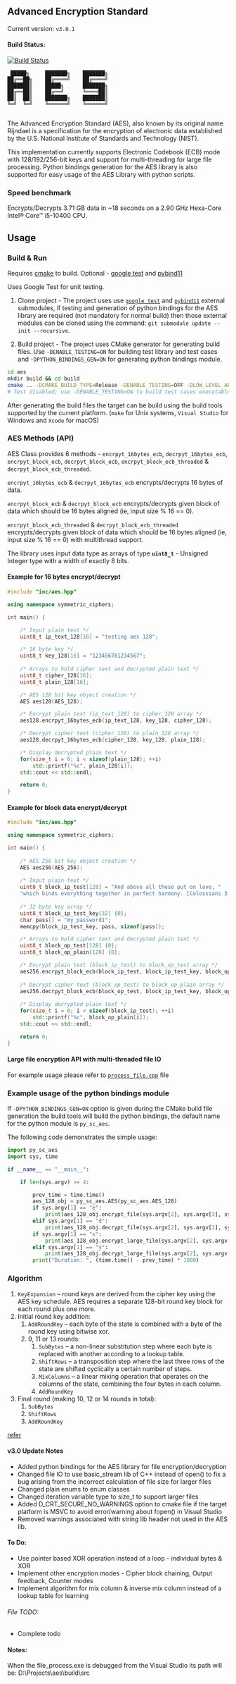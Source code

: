 ## Advanced Encryption Standard 

Current version: `v3.0.1`

#### Build Status:

[![Build Status](https://app.travis-ci.com/TonyJosi97/aes.svg?branch=master)](https://app.travis-ci.com/github/TonyJosi97/aes)

``` 
 █████╗     ███████╗    ███████╗
██╔══██╗    ██╔════╝    ██╔════╝
███████║    █████╗      ███████╗
██╔══██║    ██╔══╝      ╚════██║
██║  ██║    ███████╗    ███████║
╚═╝  ╚═╝    ╚══════╝    ╚══════╝
                                                                                          
```

The Advanced Encryption Standard (AES), also known by its original name Rijndael is a specification for the encryption of electronic data established by the U.S. National Institute of Standards and Technology (NIST).

This implementation currently supports Electronic Codebook (ECB)  mode with  128/192/256-bit keys and support for multi-threading for large file processing. Python bindings generation for the AES library is also supported for easy usage of the AES Library with python scripts.

###  Speed benchmark

Encrypts/Decrypts 3.71 GB data in ~18 seconds on a 2.90 GHz Hexa-Core Intel® Core™ i5-10400 CPU.

## Usage

### Build & Run

Requires [cmake](https://cmake.org/) to build. Optional - [google test](https://en.wikipedia.org/wiki/Google_Test) and [pybind11](https://pybind11.readthedocs.io/en/stable/faq.html)

Uses Google Test for unit testing.

1. Clone project - The project uses use [`google test`](https://en.wikipedia.org/wiki/Google_Test) and [`pybind11`](https://pybind11.readthedocs.io/en/stable/faq.html) external submodules, if testing and generation of python bindings for the AES library are required (not mandatory for normal build) then those external modules can be cloned using the command:  `git submodule update --init --recursive`.

2. Build project - The project uses CMake generator for generating build files. Use `-DENABLE_TESTING=ON` for building test library and test cases and `-DPYTHON_BINDINGS_GEN=ON` for generating python bindings module.

``` sh
cd aes
mkdir build && cd build
cmake .. -DCMAKE_BUILD_TYPE=Release -DENABLE_TESTING=OFF -DLOW_LEVEL_API_SAMPLE=ON -DWARNINGS_AS_ERRORS=OFF -DENABLE_IPO=ON 
# Test disabled; use -DENABLE_TESTING=ON to build test cases executable. Not building python bindings by default, use -DPYTHON_BINDINGS_GEN=ON if required.
```

After generating the build files the target can be build using the build tools supported by the current platform. (`make` for Unix systems, `Visual Studio` for Windows and `Xcode` for macOS)


### AES Methods (API)

AES Class provides 6 methods - `encrpyt_16bytes_ecb`, `decrpyt_16bytes_ecb`, `encrpyt_block_ecb`, `decrpyt_block_ecb`, `encrpyt_block_ecb_threaded` & `decrpyt_block_ecb_threaded`. 

`encrpyt_16bytes_ecb` & `decrpyt_16bytes_ecb` encrypts/decrypts 16 bytes of data.

`encrpyt_block_ecb` & `decrpyt_block_ecb` encrypts/decrypts given block of data which should be 16 bytes aligned (ie, input size % 16 == 0).

`encrpyt_block_ecb_threaded` & `decrpyt_block_ecb_threaded` encrypts/decrypts given block of data which should be 16 bytes aligned (ie, input size % 16 == 0) with multithread support.

The library uses input data type as arrays of type **`uint8_t`** - Unsigned Integer type with a width of exactly 8 bits.

#### Example for 16 bytes encrypt/decrypt

``` C++
#include "inc/aes.hpp"

using namespace symmetric_ciphers;

int main() {

    /* Input plain text */
    uint8_t ip_text_128[16] = "testing aes 128";

    /* 16 byte key */
    uint8_t key_128[16] = "123456781234567";
    
    /* Arrays to hold cipher text and decrypted plain text */
    uint8_t cipher_128[16];
    uint8_t plain_128[16];

    /* AES 128 bit key object creation */
    AES aes128(AES_128);

    /* Encrypt plain text (ip_text_128) to cipher_128 array */
    aes128.encrpyt_16bytes_ecb(ip_text_128, key_128, cipher_128);

    /* Decrypt cipher text (cipher_128) to plain_128 array */
    aes128.decrpyt_16bytes_ecb(cipher_128, key_128, plain_128);

    /* Display decrypted plain text */
    for(size_t i = 0; i < sizeof(plain_128); ++i)
        std::printf("%c", plain_128[i]);
    std::cout << std::endl;

    return 0;
}
``` 

#### Example for block data encrypt/decrypt

``` C++
#include "inc/aes.hpp"

using namespace symmetric_ciphers;

int main() {
    
    /* AES 256 bit key object creation */
    AES aes256(AES_256);
    
    /* Input plain text */
    uint8_t block_ip_test[128] = "And above all these put on love, "
    "which binds everything together in perfect harmony. [Colossians 3:14]"; 
    
    /* 32 byte key array */
    uint8_t block_ip_test_key[32] {0};
    char pass[] = "my_password1";
    memcpy(block_ip_test_key, pass, sizeof(pass));

    /* Arrays to hold cipher text and decrypted plain text */
    uint8_t block_op_test[128] {0};
    uint8_t block_op_plain[128] {0};

    /* Encrypt plain text (block_ip_test) to block_op_test array */
    aes256.encrpyt_block_ecb(block_ip_test, block_ip_test_key, block_op_test, sizeof(block_ip_test), sizeof(block_ip_test_key));
    
    /* Decrypt cipher text (block_op_test) to block_op_plain array */
    aes256.decrpyt_block_ecb(block_op_test, block_ip_test_key, block_op_plain, sizeof(block_op_test), sizeof(block_ip_test_key));
    
    /* Display decrypted plain text */
    for(size_t i = 0; i < sizeof(block_ip_test); ++i)
        std::printf("%c", block_op_plain[i]);
    std::cout << std::endl;

    return 0;
}
```

#### Large file encryption API with multi-threaded file IO

For example usage please refer to [`process_file.cpp`](https://github.com/TonyJosi97/aes/blob/master/src/process_file.cpp) file

### Example usage of the python bindings module

If `-DPYTHON_BINDINGS_GEN=ON` option is given during the CMake build file generation the build tools will build the python bindings, the default name for the python module is `py_sc_aes`.

The following code demonstrates the simple usage:

``` py
import py_sc_aes
import sys, time

if __name__ == "__main__":

    if len(sys.argv) >= 4:

        prev_time = time.time()
        aes_128_obj = py_sc_aes.AES(py_sc_aes.AES_128)
        if sys.argv[1] == "e":
            print(aes_128_obj.encrypt_file(sys.argv[2], sys.argv[3], sys.argv[4]))
        elif sys.argv[1] == "d":
            print(aes_128_obj.decrypt_file(sys.argv[2], sys.argv[3], sys.argv[4]))
        if sys.argv[1] == "x":
            print(aes_128_obj.encrypt_large_file(sys.argv[2], sys.argv[3], sys.argv[4]))
        elif sys.argv[1] == "y":
            print(aes_128_obj.decrypt_large_file(sys.argv[2], sys.argv[3], sys.argv[4]))
        print("Duration: ", (time.time() - prev_time) * 1000)

```
### Algorithm
1. `KeyExpansion` – round keys are derived from the cipher key using the AES key schedule. AES requires a separate 128-bit round key block for each round plus one more.
2. Initial round key addition:
    1. `AddRoundKey` – each byte of the state is combined with a byte of the round key using bitwise xor.
    2. 9, 11 or 13 rounds:
        1. `SubBytes` – a non-linear substitution step where each byte is replaced with another according to a lookup table.
        2. `ShiftRows` – a transposition step where the last three rows of the state are shifted cyclically a certain number of steps.
        3. `MixColumns` – a linear mixing operation that operates on the columns of the state, combining the four bytes in each column.
        4. `AddRoundKey`
3. Final round (making 10, 12 or 14 rounds in total):
    1. `SubBytes`
    2. `ShiftRows`
    3. `AddRoundKey`

[refer](https://en.wikipedia.org/wiki/Advanced_Encryption_Standard)

#### v3.0 Update Notes

* Added python bindings for the AES library for file encryption/decryption
* Changed file IO to use basic_stream lib of C++ instead of open() to fix a bug arising from the incorrect calculation of file size for larger files
* Changed plain enums to enum classes
* Changed iteration variable type to size_t to support larger files
* Added D_CRT_SECURE_NO_WARNINGS option to cmake file if the target platform is MSVC to avoid error/warning about fopen() in Visual Studio
* Removed warnings associated with string lib header not used in the AES lib.

#### To Do:
* Use pointer based XOR operation instead of a loop - individual bytes & XOR
* Implement other encryption modes - Cipher block chaining, Output feedback, Counter modes
* Implement algorithm for mix column & inverse mix column instead of a lookup table for learning

###### File TODO:
* Complete todo


#### Notes:

When the file_process.exe is debugged from the Visual Studio its path will be: D:\Projects\aes\build\src
